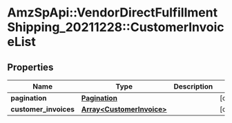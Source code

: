# AmzSpApi::VendorDirectFulfillmentShipping_20211228::CustomerInvoiceList

## Properties
Name | Type | Description | Notes
------------ | ------------- | ------------- | -------------
**pagination** | [**Pagination**](Pagination.md) |  | [optional] 
**customer_invoices** | [**Array&lt;CustomerInvoice&gt;**](CustomerInvoice.md) |  | [optional] 

